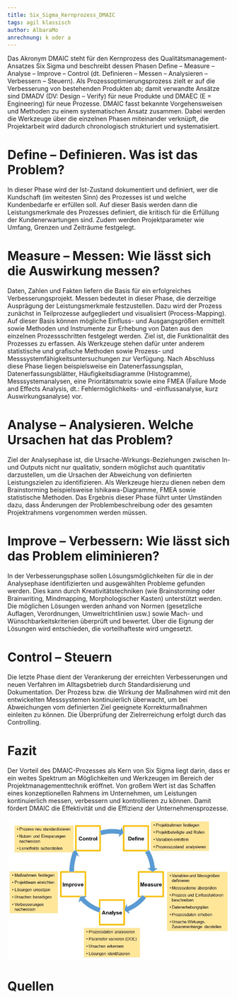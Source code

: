 ```yaml
---
title: Six_Sigma_Kernprozess_DMAIC
tags: agil klassisch
author: AlbaraMo
anrechnung: k oder a
---
```


Das Akronym DMAIC steht für den Kernprozess des Qualitätsmanagement-Ansatzes Six Sigma und beschreibt dessen Phasen Define – Measure – Analyse – Improve – Control (dt. Definieren – Messen – Analysieren – Verbessern – Steuern).
Als Prozessoptimierungsprozess zielt er auf die Verbesserung von bestehenden Produkten ab; damit verwandte Ansätze sind DMADV (DV: Design – Verify) für neue Produkte und DMAEC (E = Engineering) für neue Prozesse. DMAIC fasst bekannte Vorgehensweisen und Methoden zu einem systematischen Ansatz zusammen. Dabei werden die Werkzeuge über die einzelnen Phasen miteinander verknüpft, die Projektarbeit wird dadurch chronologisch strukturiert und systematisiert.

# Define – Definieren. Was ist das Problem?

In dieser Phase wird der Ist-Zustand dokumentiert und definiert, wer die Kundschaft (im weitesten Sinn) des Prozesses ist und welche Kundenbedarfe er erfüllen soll. Auf dieser Basis werden dann die Leistungsmerkmale des Prozesses definiert, die kritisch für die Erfüllung der Kundenerwartungen sind. Zudem werden Projektparameter wie Umfang, Grenzen und Zeiträume festgelegt.


# Measure – Messen: Wie lässt sich die Auswirkung messen?

Daten, Zahlen und Fakten liefern die Basis für ein erfolgreiches Verbesserungsprojekt. Messen bedeutet in dieser Phase, die derzeitige Ausprägung der Leistungsmerkmale festzustellen. Dazu wird der Prozess zunächst in Teilprozesse aufgegliedert und visualisiert (Process-Mapping). Auf dieser Basis können mögliche Einfluss- und Ausgangsgrößen ermittelt sowie Methoden und Instrumente zur Erhebung von Daten aus den einzelnen Prozessschritten festgelegt werden. Ziel ist, die Funktionalität des Prozesses zu erfassen. Als Werkzeuge stehen dafür unter anderem statistische und grafische Methoden sowie Prozess- und Messsystemfähigkeitsuntersuchungen zur Verfügung. Nach Abschluss diese Phase liegen beispielsweise ein Datenerfassungsplan, Datenerfassungsblätter, Häufigkeitsdiagramme (Histogramme), Messsystemanalysen, eine Prioritätsmatrix sowie eine FMEA (Failure Mode and Effects Analysis, dt.: Fehlermöglichkeits- und -einflussanalyse, kurz Auswirkungsanalyse) vor.

# Analyse – Analysieren. Welche Ursachen hat das Problem?

Ziel der Analysephase ist, die Ursache-Wirkungs-Beziehungen zwischen In- und Outputs nicht nur qualitativ, sondern möglichst auch quantitativ darzustellen, um die Ursachen der Abweichung von definierten Leistungszielen zu identifizieren. Als Werkzeuge hierzu dienen neben dem Brainstorming beispielsweise Ishikawa-Diagramme, FMEA sowie statistische Methoden. Das Ergebnis dieser Phase führt unter Umständen dazu, dass Änderungen der Problembeschreibung oder des gesamten Projektrahmens vorgenommen werden müssen.

# Improve – Verbessern: Wie lässt sich das Problem eliminieren?

In der Verbesserungsphase sollen Lösungsmöglichkeiten für die in der Analysephase identifizierten und ausgewählten Probleme gefunden werden. Dies kann durch Kreativitätstechniken (wie Brainstorming oder Brainwriting, Mindmapping, Morphologischer Kasten) unterstützt werden. Die möglichen Lösungen werden anhand von Normen (gesetzliche Auflagen, Verordnungen, Umweltrichtlinien usw.) sowie Mach- und Wünschbarkeitskriterien überprüft und bewertet. Über die Eignung der Lösungen wird entschieden, die vorteilhafteste wird umgesetzt.

# Control – Steuern

Die letzte Phase dient der Verankerung der erreichten Verbesserungen und neuen Verfahren im Alltagsbetrieb durch Standardisierung und Dokumentation. Der Prozess bzw. die Wirkung der Maßnahmen wird mit den entwickelten Messsystemen kontinuierlich überwacht, um bei Abweichungen vom definierten Ziel geeignete Korrekturmaßnahmen einleiten zu können. Die Überprüfung der Zielrerreichung erfolgt durch das Controlling.

# Fazit

Der Vorteil des DMAIC-Prozesses als Kern von Six Sigma liegt darin, dass er ein weites Spektrum an Möglichkeiten und Werkzeugen im Bereich der Projektmanagementtechnik eröffnet. Von großem Wert ist das Schaffen eines konzeptionellen Rahmens im Unternehmen, um Leistungen kontinuierlich messen, verbessern und kontrollieren zu können. Damit fördert DMAIC die Effektivität und die Effizienz der Unternehmensprozesse.

![Beispielabbildung](Six_Sigma_Kernprozess_DMAIC/Beitrag-01.jpg)

# Quellen

[^1]: (https://refa.de/service/refa-lexikon/dmaic)
[^2]: https://www.business-wissen.de/hb/six-sigma-prozesse-dmaic-und-dfss/
[^3]: https://de.wikipedia.org/wiki/DMAIC
[^4]: [https://www.quality.de/lexikon/six-sigma/


